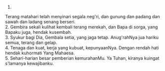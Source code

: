 1.
Terang matahari telah menyinari segala neg'ri,
dan gunung dan padang dan sawah dan ladang senang berseri.
<br>
2.
Gembira sekali kulihat kembali terang merekah, dan Bapa
di sorga, yang Bapaku juga, hendak kusembah.
<br>
3.
Syukur bagi Dia, Gembala setia, yang jaga tetap.
Anug'rahNya jua hariku semua, terang dan gelap.
<br>
4.
Tenaga dan kuat, kerja yang kubuat, kepunyaanNya.
Dengan rendah hati hendak kuhormati Yang Mahaesa.
<br>
5.
Sehari-harian besar pemberian kemurahanMu.
Ya Tuhan, kiranya kuingat s'lamanya kewajibanku.